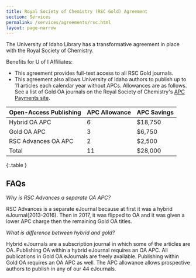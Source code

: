```yaml
---
title: Royal Society of Chemistry (RSC Gold) Agreement
section: Services
permalink: /services/agreements/rsc.html
layout: page-narrow
---
```


The University of Idaho Library has a transformative agreement in place with the Royal Society of Chemistry. 

Benefits for U of I Affiliates:

- This agreement provides full-text access to all RSC Gold journals. 
- This agreement also allows University of Idaho authors to publish up to 11 articles each calendar year without APCs. Allowances are as follows. See a list of Gold OA journals on the Royal Society of Chemistry's [APC Payments site](https://www.rsc.org/journals-books-databases/open-access-publishing/open-access-payments-apcs-and-funding/). 

| Open-Access Publishing | APC Allowance | APC Savings |
| --- | --- | --- |
| Hybrid OA APC | 6 | $18,750 |
| Gold OA APC | 3 | $6,750 |
| RSC Advances OA APC | 2 | $2,500 |
| Total | 11 | $28,000 |
{:.table }

## FAQs

*Why is RSC Advances a separate OA APC?*

RSC Advances is a separate eJournal because at first it was a hybrid eJournal(2013-2016). Then in 2017, it was flipped to OA and it was given a lower APC charge then the remaining Gold OA titles.


*What is difference between hybrid and gold?*

Hybrid eJournals are a subscription journal in which some of the articles are OA. Publishing OA within a hybrid eJournal requires an OA APC. All publications in Gold OA eJournals are freely available. Publishing within Gold OA requires an OA APC as well. The APC allowance allows prospective authors to publish in any of our 44 eJournals.

 